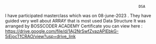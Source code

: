                                                                  DSA
I have participated masterclass which was on 08-june-2023 .
They have guided very well about ARRAY that is most used Data Structure 
It was arranged by BOSSCODER ACADEMY
Certificate you can view here : https://drive.google.com/file/d/1Aj2NrSwfZvazAPlEbkG-5iEjocTfCRAO/view?usp=drive_link
